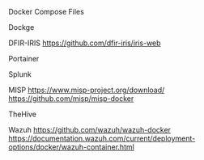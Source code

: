 Docker Compose Files

Dockge

DFIR-IRIS
https://github.com/dfir-iris/iris-web

Portainer

Splunk

MISP
https://www.misp-project.org/download/
https://github.com/misp/misp-docker

TheHive

Wazuh
https://github.com/wazuh/wazuh-docker
https://documentation.wazuh.com/current/deployment-options/docker/wazuh-container.html
